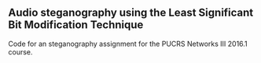 ## Audio steganography using the Least Significant Bit Modification Technique

Code for an steganography assignment for the PUCRS Networks III 2016.1 course.

